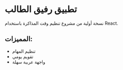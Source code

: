 # تطبيق رفيق الطالب

نسخة أولية من مشروع تنظيم وقت المذاكرة باستخدام React.

## المميزات:
- تنظيم المهام
- تقويم يومي
- واجهة عربية سهلة